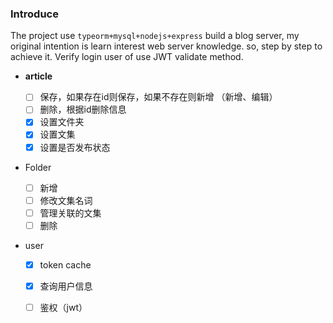 ### Introduce

The project use `typeorm+mysql+nodejs+express` build a blog server, my original intention is learn interest web server knowledge. so, step by step to achieve it. Verify login user of use JWT validate method.

- **article** 
  
  - [ ] 保存，如果存在id则保存，如果不存在则新增 （新增、编辑）
  - [ ] 删除，根据id删除信息
  - [x] 设置文件夹
  - [x] 设置文集
  - [x] 设置是否发布状态
  
- Folder
  - [ ] 新增
  - [ ] 修改文集名词
  - [ ] 管理关联的文集
  - [ ] 删除

- user
  - [x] token cache
  - [x] 查询用户信息
  - [ ] 鉴权（jwt） 


